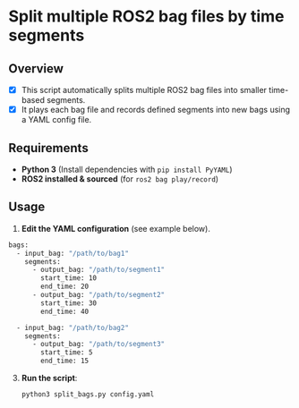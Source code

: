 # Split multiple ROS2 bag files by time segments

## Overview
- [x] This script automatically splits multiple ROS2 bag files into smaller time-based segments.
- [x] It plays each bag file and records defined segments into new bags using a YAML config file. 

## Requirements
- **Python 3** (Install dependencies with `pip install PyYAML`)
- **ROS2 installed & sourced** (for `ros2 bag play/record`)

## Usage
1. **Edit the YAML configuration** (see example below).
```bash
bags:
  - input_bag: "/path/to/bag1"
    segments:
      - output_bag: "/path/to/segment1"
        start_time: 10
        end_time: 20
      - output_bag: "/path/to/segment2"
        start_time: 30
        end_time: 40

  - input_bag: "/path/to/bag2"
    segments:
      - output_bag: "/path/to/segment3"
        start_time: 5
        end_time: 15
```
3. **Run the script**:
   ```bash
   python3 split_bags.py config.yaml
   ```
